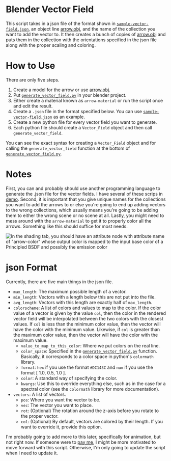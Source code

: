 # Blender Vector Field

This script takes in a json file of the format shown in
[`sample-vector-field.json`](sample-vector-field.json), an object line
[arrow.obj](arrow.obj), and the name of the collection you want to add the
vector to. It then creates a bunch of copies of [arrow.obj](arrow.obj) and puts
them in the collection with the orientations specified in the json file along
with the proper scaling and coloring.

# How to Use

There are only five steps.

1.  Create a model for the arrow or use [arrow.obj](arrow.obj).
1.  Put [`generate_vector_field.py`](generate_vector_field.py) in your blender
    project.
1.  Either create a material known as `arrow-material` or run the script once
    and edit the result.
1.  Create a `.json` file in the format specified below. You can use
    [`sample-vector-field.json`](sample-vector-field.json) as an example.
1.  Create a new python file for every vector field you want to generate.
1.  Each python file should create a `Vector_Field` object and then call
    `generate_vector_field`.

You can see the exact syntax for creating a `Vector_Field` object and for
calling the `generate_vector_field` function at the bottom of
[`generate_vector_field.py`](generate_vector_field.py).

# Notes

First, you can and probably should use another programming language to generate
the .json file for the vector fields. I have several of these scrips in
[demo](demo/). Second, it is important that you give unique names for the
collections you want to add the arrows to or else you're going to end up adding
vectors to the wrong collections, which usually means you're going to be adding
them to either the wrong scene or no scene at all. Lastly, you might need to
mess around with the `arrow-material` to get it to properly color all the
arrows. Something like this should suffice for most needs.

![In the shading tab, you should have an attribute node with attribute name of
"arrow-color" whose output color is mapped to the input base color of a
Principled BSDF and possibly the emission color](arrow-material.png)

# json Format

Currently, there are five main things in the json file.

-   `max_length`: The maximum possible length of a vector.
-   `min_length`: Vectors with a length below this are not put into the file.
-   `avg_length`: Vectors with this length are exactly half of `max_length`.
-   `colorscheme`: A list of colors and values to map to the color. If the color
    value of a vector is given by the value `col`, then the color in the
    rendered vector field will be interpolated between the two colors with the
    closest values. If `col` is less than the minimum color value, then the
    vector will have the color with the minimum value. Likewise, if `col` is
    greater than the maximum color value, then the vector will have the color
    with the maximum value.
    - `value_to_map_to_this_color`: Where we put colors on the real line.
    - `color_space`: Specified in the
      [`generate_vector_field.py`](generate_vector_field.py) function.
      Basically, it corresponds to a color space in python's `colormath`
      library.
    - `format`: `hex` if you use the format `#DC143C` and `num` if you use the
      format [ 1.0, 0.5, 1.0 ].
    - `color`: A standard way of specifying the color.
    - `kwargs`: Use this to override everything else, such as in the case for a
      spectral color (see the `colormath` library for more documentation).
-   `vectors`: A list of vectors.
    - `pos`: Where you want the vector to be.
    - `vec`: The vector you want to place.
    - `rot`: (Optional) The rotation around the z-axis before you rotate to the
      proper vector.
    - `col`: (Optional) By default, vectors are colored by their length. If you
      want to override it, provide this option.

I'm probably going to add more to this later, specifically for animation, but
not right now. If someone were to [pay me](https://ko-fi.com/josephmellor), I
might be more motivated to move forward with this script. Otherwise, I'm only
going to update the script when I need to update it.
